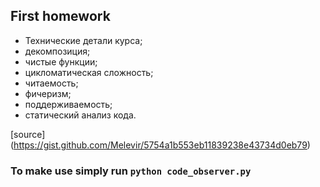 ## First homework
- Технические детали курса;
- декомпозиция;
- чистые функции;
- цикломатическая сложность;
- читаемость;
- фичеризм;
- поддерживаемость;
- статический анализ кода.

[source] (https://gist.github.com/Melevir/5754a1b553eb11839238e43734d0eb79)

### To make use simply run `python code_observer.py`